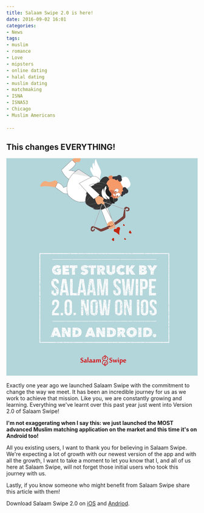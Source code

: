 ```yaml
---
title: Salaam Swipe 2.0 is here!
date: 2016-09-02 16:01
categories:
- News
tags:
- muslim
- romance
- Love
- mipsters
- online dating
- halal dating
- muslim dating
- matchmaking
- ISNA
- ISNA53
- Chicago
- Muslim Americans

---
```


This changes EVERYTHING!
---------------------
![Uncle Cupid](../../images/UncleCupid.JPG)

Exactly one year ago we launched Salaam Swipe with the commitment to change the way we meet. It has been an incredible journey for us as we work to achieve that mission. Like you, we are constantly growing and learning. Everything we've learnt over this past year just went into Version 2.0 of Salaam Swipe!

**I'm not exaggerating when I say this: we just launched the MOST advanced Muslim matching application on the market and this time it's on Android too!** <!-- More -->

All you existing users, I want to thank you for believing in Salaam Swipe. We're expecting a lot of growth with our newest version of the app and with all the growth, I want to take a moment to let you know that I, and all of us here at Salaam Swipe, will not forget those initial users who took this journey with us. 

Lastly, if you know someone who might benefit from Salaam Swipe share this article with them!

Download Salaam Swipe 2.0 on [iOS](https://itunes.apple.com/us/app/salaam-swipe/id1019659192?mt=8&utm_source=Salaam+Swipe&utm_campaign=d3fbc921c9-Launch_8_18_2015&utm_mdium=email&utm_term=0_d84300b336-d3fbc921c9-&mc_cid=d3fbc921c9&mc_eid=[UNIQID]) and [Andriod](https://play.google.com/store/apps/details?id=com.ak.ta.salaamswipe).